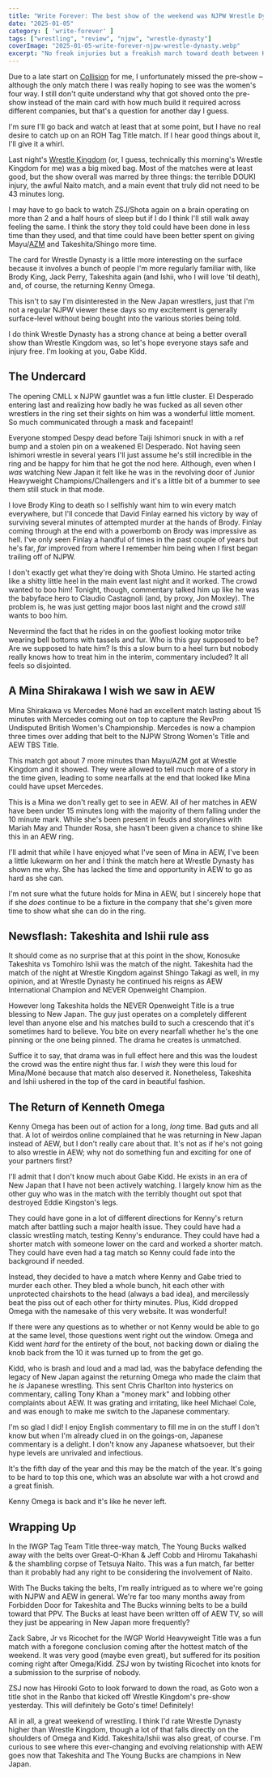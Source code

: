 ```yaml
---
title: "Write Forever: The best show of the weekend was NJPW Wrestle Dynasty"
date: "2025-01-05"
category: [ 'write-forever' ]
tags: ["wrestling", "review", "njpw", "wrestle-dynasty"]
coverImage: "2025-01-05-write-forever-njpw-wrestle-dynasty.webp"
excerpt: "No freak injuries but a freakish march toward death between Kenny Omega and Gabe Kidd helped edge Wrestle Dynasty above Wrestle Kingdom."
---
```


Due to a late start on [Collision](/posts/2025-01-04-write-forever-aew-collision) for me, I unfortunately missed the pre-show – although the only match there I was really hoping to see was the women's four way. I still don't quite understand why that got shoved onto the pre-show instead of the main card with how much build it required across different companies, but that's a question for another day I guess.

I'm sure I'll go back and watch at least that at some point, but I have no real desire to catch up on an ROH Tag Title match. If I hear good things about it, I'll give it a whirl.

Last night's [Wrestle Kingdom](/posts/2025-01-04-write-forever-njpw-wrestle-kingdom-19) (or, I guess, technically this morning's Wrestle Kingdom for me) was a big mixed bag. Most of the matches were at least good, but the show overall was marred by three things: the terrible DOUKI injury, the awful Naito match, and a main event that truly did not need to be 43 minutes long.

I may have to go back to watch ZSJ/Shota again on a brain operating on more than 2 and a half hours of sleep but if I do I think I'll still walk away feeling the same. I think the story they told could have been done in less time than they used, and that time could have been better spent on giving Mayu/[AZM](/posts/2024-04-13-write-forever-aew-collision) and Takeshita/Shingo more time.

The card for Wrestle Dynasty is a little more interesting on the surface because it involves a bunch of people I'm more regularly familiar with, like Brody King, Jack Perry, Takeshita again (and Ishii, who I will love 'til death), and, of course, the returning Kenny Omega.

This isn't to say I'm disinterested in the New Japan wrestlers, just that I'm not a regular NJPW viewer these days so my excitement is generally surface-level without being bought into the various stories being told.

I do think Wrestle Dynasty has a strong chance at being a better overall show than Wrestle Kingdom was, so let's hope everyone stays safe and injury free. I'm looking at you, Gabe Kidd.

## The Undercard

The opening CMLL x NJPW gauntlet was a fun little cluster. El Desperado entering last and realizing how badly he was fucked as all seven other wrestlers in the ring set their sights on him was a wonderful little moment. So much communicated through a mask and facepaint!

Everyone stomped Despy dead before Taiji Ishimori snuck in with a ref bump and a stolen pin on a weakened El Desperado. Not having seen Ishimori wrestle in several years I'll just assume he's still incredible in the ring and be happy for him that he got the nod here. Although, even when I _was_ watching New Japan it felt like he was in the revolving door of Junior Heavyweight Champions/Challengers and it's a little bit of a bummer to see them still stuck in that mode.

I love Brody King to death so I selfishly want him to win every match everywhere, but I'll concede that David Finlay earned his victory by way of surviving several minutes of attempted murder at the hands of Brody. Finlay coming through at the end with a powerbomb on Brody was impressive as hell. I've only seen Finlay a handful of times in the past couple of years but he's far, _far_ improved from where I remember him being when I first began trailing off of NJPW.

I don't exactly get what they're doing with Shota Umino. He started acting like a shitty little heel in the main event last night and it worked. The crowd wanted to boo him! Tonight, though, commentary talked him up like he was the babyface hero to Claudio Castagnoli (and, by proxy, Jon Moxley). The problem is, he was just getting major boos last night and the crowd _still_ wants to boo him.

Nevermind the fact that he rides in on the goofiest looking motor trike wearing bell bottoms with tassels and fur. Who is this guy supposed to be? Are we supposed to hate him? Is this a slow burn to a heel turn but nobody really knows how to treat him in the interim, commentary included? It all feels so disjointed.

## A Mina Shirakawa I wish we saw in AEW

Mina Shirakawa vs Mercedes Moné had an excellent match lasting about 15 minutes with Mercedes coming out on top to capture the RevPro Undisputed British Women's Championship. Mercedes is now a champion three times over adding that belt to the NJPW Strong Women's Title and AEW TBS Title.

This match got about 7 more minutes than Mayu/AZM got at Wrestle Kingdom and it showed. They were allowed to tell much more of a story in the time given, leading to some nearfalls at the end that looked like Mina could have upset Mercedes.

This is a Mina we don't really get to see in AEW. All of her matches in AEW have been under 15 minutes long with the majority of them falling under the 10 minute mark. While she's been present in feuds and storylines with Mariah May and Thunder Rosa, she hasn't been given a chance to shine like this in an AEW ring.

I'll admit that while I have enjoyed what I've seen of Mina in AEW, I've been a little lukewarm on her and I think the match here at Wrestle Dynasty has shown me why. She has lacked the time and opportunity in AEW to go as hard as she can.

I'm not sure what the future holds for Mina in AEW, but I sincerely hope that if she _does_ continue to be a fixture in the company that she's given more time to show what she can do in the ring.

## Newsflash: Takeshita and Ishii rule ass

It should come as no surprise that at this point in the show, Konosuke Takeshita vs Tomohiro Ishii was the match of the night. Takeshita had the match of the night at Wrestle Kingdom against Shingo Takagi as well, in my opinion, and at Wrestle Dynasty he continued his reigns as AEW International Champion and NEVER Openweight Champion.

However long Takeshita holds the NEVER Openweight Title is a true blessing to New Japan. The guy just operates on a completely different level than anyone else and his matches build to such a crescendo that it's sometimes hard to believe. You bite on every nearfall whether he's the one pinning or the one being pinned. The drama he creates is unmatched.

Suffice it to say, that drama was in full effect here and this was the loudest the crowd was the entire night thus far. I _wish_ they were this loud for Mina/Moné because that match also deserved it. Nonetheless, Takeshita and Ishii ushered in the top of the card in beautiful fashion.

## The Return of Kenneth Omega

Kenny Omega has been out of action for a long, _long_ time. Bad guts and all that. A lot of weirdos online complained that he was returning in New Japan instead of AEW, but I don't really care about that. It's not as if he's not going to also wrestle in AEW; why not do something fun and exciting for one of your partners first?

I'll admit that I don't know much about Gabe Kidd. He exists in an era of New Japan that I have not been actively watching. I largely know him as the other guy who was in the match with the terribly thought out spot that destroyed Eddie Kingston's legs.

They could have gone in a lot of different directions for Kenny's return match after battling such a major health issue. They could have had a classic wrestling match, testing Kenny's endurance. They could have had a shorter match with someone lower on the card and worked a shorter match. They could have even had a tag match so Kenny could fade into the background if needed.

Instead, they decided to have a match where Kenny and Gabe tried to murder each other. They bled a whole bunch, hit each other with unprotected chairshots to the head (always a bad idea), and mercilessly beat the piss out of each other for thirty minutes. Plus, Kidd dropped Omega with the namesake of this very website. It was wonderful!

If there were any questions as to whether or not Kenny would be able to go at the same level, those questions went right out the window. Omega and Kidd went _hard_ for the entirety of the bout, not backing down or dialing the knob back from the 10 it was turned up to from the get go.

Kidd, who is brash and loud and a mad lad, was the babyface defending the legacy of New Japan against the returning Omega who made the claim that he _is_ Japanese wrestling. This sent Chris Charlton into hysterics on commentary, calling Tony Khan a "money mark" and lobbing other complaints about AEW. It was grating and irritating, like heel Michael Cole, and was enough to make me switch to the Japanese commentary.

<Tweet tweetId="1875806425911624017" />

I'm so glad I did! I enjoy English commentary to fill me in on the stuff I don't know but when I'm already clued in on the goings-on, Japanese commentary is a delight. I don't know any Japanese whatsoever, but their hype levels are unrivaled and infectious.

It's the fifth day of the year and this may be the match of the year. It's going to be hard to top this one, which was an absolute war with a hot crowd and a great finish.

Kenny Omega is back and it's like he never left.

## Wrapping Up

In the IWGP Tag Team Title three-way match, The Young Bucks walked away with the belts over Great-O-Khan & Jeff Cobb and Hiromu Takahashi & the shambling corpse of Tetsuya Naito. This was a fun match, far better than it probably had any right to be considering the involvement of Naito.

With The Bucks taking the belts, I'm really intrigued as to where we're going with NJPW and AEW in general. We're far too many months away from Forbidden Door for Takeshita and The Bucks winning belts to be a build toward that PPV. The Bucks at least have been written off of AEW TV, so will they just be appearing in New Japan more frequently?

Zack Sabre, Jr vs Ricochet for the IWGP World Heavyweight Title was a fun match with a foregone conclusion coming after the hottest match of the weekend. It was very good (maybe even great), but suffered for its position coming right after Omega/Kidd. ZSJ won by twisting Ricochet into knots for a submission to the surprise of nobody.

ZSJ now has Hirooki Goto to look forward to down the road, as Goto won a title shot in the Ranbo that kicked off Wrestle Kingdom's pre-show yesterday. This will definitely be Goto's time! Definitely!

All in all, a great weekend of wrestling. I think I'd rate Wrestle Dynasty higher than Wrestle Kingdom, though a lot of that falls directly on the shoulders of Omega and Kidd. Takeshita/Ishii was also great, of course. I'm curious to see where this ever-changing and evolving relationship with AEW goes now that Takeshita and The Young Bucks are champions in New Japan.